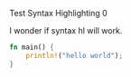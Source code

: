 Test Syntax Highlighting
0

I wonder if syntax hl will work.

```rust
fn main() {
    println!("hello world");
}
```